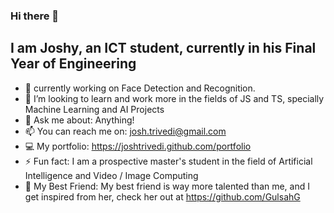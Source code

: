 ### Hi there 👋
## I am Joshy, an ICT student, currently in his Final Year of Engineering

- 🔭 currently working on Face Detection and Recognition.
- 👯 I’m looking to learn and work more in the fields of JS and TS, specially Machine Learning and AI Projects 
- 💬 Ask me about: Anything!
- 📫 You can reach me on: josh.trivedi@gmail.com 
- 💻 My portfolio: https://joshtrivedi.github.com/portfolio
- ⚡ Fun fact: I am a prospective master's student in the field of Artificial Intelligence and Video / Image Computing
- 🤡 My Best Friend: My best friend is way more talented than me, and I get inspired from her, check her out at https://github.com/GulsahG 
